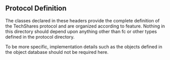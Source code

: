 Protocol Definition 
--------------------

The classes declared in these headers provide the complete definition of the 
TechShares protocol and are organized according to feature.   Nothing in this
directory should depend upon anything other than fc or other types defined
in the protocol directory.  

To be more specific, implementation details such as the objects defined in
the object database should not be required here.
